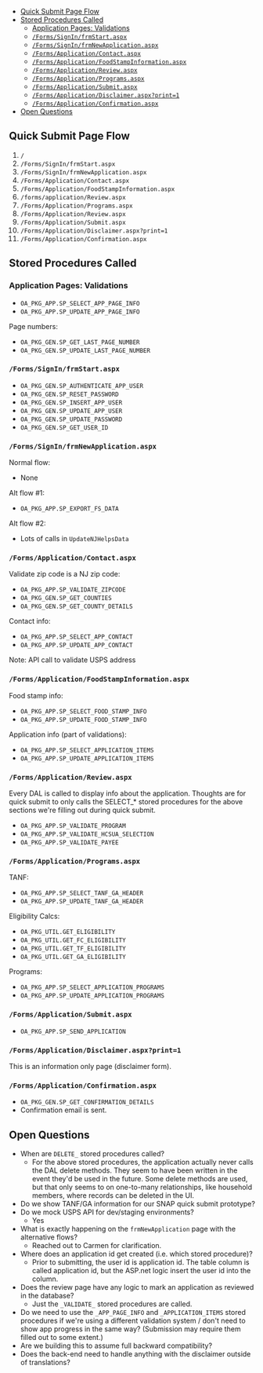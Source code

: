 - [Quick Submit Page Flow](#quick-submit-page-flow)
- [Stored Procedures Called](#stored-procedures-called)
  - [Application Pages: Validations](#application-pages-validations)
  - [`/Forms/SignIn/frmStart.aspx`](#formssigninfrmstartaspx)
  - [`/Forms/SignIn/frmNewApplication.aspx`](#formssigninfrmnewapplicationaspx)
  - [`/Forms/Application/Contact.aspx`](#formsapplicationcontactaspx)
  - [`/Forms/Application/FoodStampInformation.aspx`](#formsapplicationfoodstampinformationaspx)
  - [`/Forms/Application/Review.aspx`](#formsapplicationreviewaspx)
  - [`/Forms/Application/Programs.aspx`](#formsapplicationprogramsaspx)
  - [`/Forms/Application/Submit.aspx`](#formsapplicationsubmitaspx)
  - [`/Forms/Application/Disclaimer.aspx?print=1`](#formsapplicationdisclaimeraspxprint1)
  - [`/Forms/Application/Confirmation.aspx`](#formsapplicationconfirmationaspx)
- [Open Questions](#open-questions)

## Quick Submit Page Flow

1. `/`
2. `/Forms/SignIn/frmStart.aspx`
3. `/Forms/SignIn/frmNewApplication.aspx`
4. `/Forms/Application/Contact.aspx`
5. `/Forms/Application/FoodStampInformation.aspx`
6. `/forms/application/Review.aspx`
7. `/Forms/Application/Programs.aspx`
8. `/Forms/Application/Review.aspx`
9. `/Forms/Application/Submit.aspx`
10. `/Forms/Application/Disclaimer.aspx?print=1`
11. `/Forms/Application/Confirmation.aspx`

## Stored Procedures Called

### Application Pages: Validations

* `OA_PKG_APP.SP_SELECT_APP_PAGE_INFO`
* `OA_PKG_APP.SP_UPDATE_APP_PAGE_INFO`

Page numbers:
* `OA_PKG_GEN.SP_GET_LAST_PAGE_NUMBER`
* `OA_PKG_GEN.SP_UPDATE_LAST_PAGE_NUMBER`

### `/Forms/SignIn/frmStart.aspx`

* `OA_PKG_GEN.SP_AUTHENTICATE_APP_USER`
* `OA_PKG_GEN.SP_RESET_PASSWORD`
* `OA_PKG_GEN.SP_INSERT_APP_USER`
* `OA_PKG_GEN.SP_UPDATE_APP_USER`
* `OA_PKG_GEN.SP_UPDATE_PASSWORD`
* `OA_PKG_GEN.SP_GET_USER_ID`

### `/Forms/SignIn/frmNewApplication.aspx`

Normal flow:

* None

Alt flow #1:

* `OA_PKG_APP.SP_EXPORT_FS_DATA`

Alt flow #2:

* Lots of calls in `UpdateNJHelpsData`

### `/Forms/Application/Contact.aspx`

Validate zip code is a NJ zip code:
* `OA_PKG_APP.SP_VALIDATE_ZIPCODE`
* `OA_PKG_GEN.SP_GET_COUNTIES`
* `OA_PKG_GEN.SP_GET_COUNTY_DETAILS`

Contact info:
* `OA_PKG_APP.SP_SELECT_APP_CONTACT`
* `OA_PKG_APP.SP_UPDATE_APP_CONTACT`

Note: API call to validate USPS address

### `/Forms/Application/FoodStampInformation.aspx`

Food stamp info:
* `OA_PKG_APP.SP_SELECT_FOOD_STAMP_INFO`
* `OA_PKG_APP.SP_UPDATE_FOOD_STAMP_INFO`

Application info (part of validations):
* `OA_PKG_APP.SP_SELECT_APPLICATION_ITEMS`
* `OA_PKG_APP.SP_UPDATE_APPLICATION_ITEMS`

### `/Forms/Application/Review.aspx`

Every DAL is called to display info about the application. Thoughts are for quick submit to only calls the SELECT_* stored procedures for the above sections we're filling out during quick submit.

* `OA_PKG_APP.SP_VALIDATE_PROGRAM`
* `OA_PKG_APP.SP_VALIDATE_HCSUA_SELECTION`
* `OA_PKG_APP.SP_VALIDATE_PAYEE`

### `/Forms/Application/Programs.aspx`

TANF:
* `OA_PKG_APP.SP_SELECT_TANF_GA_HEADER`
* `OA_PKG_APP.SP_UPDATE_TANF_GA_HEADER`

Eligibility Calcs:
* `OA_PKG_UTIL.GET_ELIGIBILITY`
* `OA_PKG_UTIL.GET_FC_ELIGIBILITY`
* `OA_PKG_UTIL.GET_TF_ELIGIBILITY`
* `OA_PKG_UTIL.GET_GA_ELIGIBILITY`

Programs:
* `OA_PKG_APP.SP_SELECT_APPLICATION_PROGRAMS`
* `OA_PKG_APP.SP_UPDATE_APPLICATION_PROGRAMS`

### `/Forms/Application/Submit.aspx`

* `OA_PKG_APP.SP_SEND_APPLICATION`

### `/Forms/Application/Disclaimer.aspx?print=1`

This is an information only page (disclaimer form).

### `/Forms/Application/Confirmation.aspx`

* `OA_PKG_GEN.SP_GET_CONFIRMATION_DETAILS`
* Confirmation email is sent.

## Open Questions

* When are `DELETE_` stored procedures called?
  * For the above stored procedures, the application actually never calls the DAL delete methods. They seem to have been written in the event they'd be used in the future. Some delete methods are used, but that only seems to on one-to-many relationships, like household members, where records can be deleted in the UI.
* Do we show TANF/GA information for our SNAP quick submit prototype?
* Do we mock USPS API for dev/staging environments?
  * Yes
* What is exactly happening on the `frmNewApplication` page with the alternative flows?
  * Reached out to Carmen for clarification.
* Where does an application id get created (i.e. which stored procedure)?
  * Prior to submitting, the user id is application id. The table column is called application id, but the ASP.net logic insert the user id into the column.
* Does the review page have any logic to mark an application as reviewed in the database?
  * Just the `_VALIDATE_` stored procedures are called.
* Do we need to use the `_APP_PAGE_INFO` and `_APPLICATION_ITEMS` stored procedures if we're using a different validation system / don't need to show app progress in the same way? (Submission may require them filled out to some extent.)
* Are we building this to assume full backward compatibility?
* Does the back-end need to handle anything with the disclaimer outside of translations?
